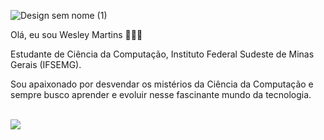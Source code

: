 
![Design sem nome (1)](https://github.com/wes23dev/WesMartins/assets/137829604/9bf3d2a1-bfb3-4198-b887-d4e447a0ba68)


Olá, eu sou Wesley Martins 👨🏻‍💻

Estudante de Ciência da Computação,
Instituto Federal Sudeste de Minas Gerais (IFSEMG).

Sou apaixonado por desvendar os mistérios da Ciência da Computação
e sempre busco aprender e evoluir nesse fascinante mundo da tecnologia.


<div style="display: inline_block"><br>
 
  <img src='https://github.com/wes23dev/WesMartins/assets/137829604/9bf3d2a1-bfb3-4198-b887-d4e447a0ba68'>
 
</div>
  
